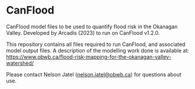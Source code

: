 # CanFlood
CanFlood model files to be used to quantify flood risk in the Okanagan Valley. Developed by Arcadis (2023) to run on CanFlood v1.2.0.
 
This repository contains all files required to run CanFlood, and associated model output files. A description of the modelling work done is available at: https://www.obwb.ca/flood-risk-mapping-for-the-okanagan-valley-watershed/ 
 
Please contact Nelson Jatel (nelson.jatel@obwb.ca) for questions about use. 
